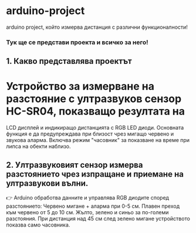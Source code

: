# arduino-project
arduino project, който измерва дистанция с различни функционалности!
### Тук ще се представи проекта и всичко за него!
## 1. Какво представлява проектът
# Устройство за измерване на разстояние с ултразвуков сензор HC-SR04, показващо резултата на
 LCD дисплей и индикиращо дистанцията с RGB LED диоди.
 Основната функция е да предупреждава при близост чрез мигащо червено и звукова аларма.
 Включва режим "часовник" за показване на време при липса на обекти наблизо.
 ## 2. Ултразвуковият сензор измерва разстоянието чрез изпращане и приемане на ултразвукови вълни.
👉 Arduino обработва данните и управлява RGB диодите според разстоянието:
Червено мигане + аларма при 0-5 см.
Плавен преход към червено от 5 до 10 см.
Жълто, зелено и синьо за по-големи разстояния.
При дистанция над 45 см след зелено мигане устройството показва само часовника.



